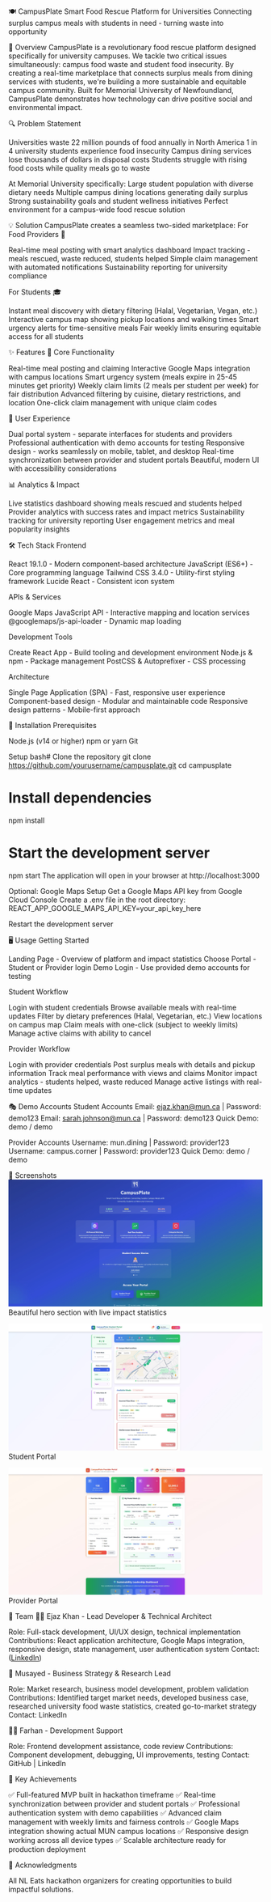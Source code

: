 🍽️ CampusPlate
Smart Food Rescue Platform for Universities
Connecting surplus campus meals with students in need - turning waste into opportunity

🎯 Overview
CampusPlate is a revolutionary food rescue platform designed specifically for university campuses. We tackle two critical issues simultaneously: campus food waste and student food insecurity. By creating a real-time marketplace that connects surplus meals from dining services with students, we're building a more sustainable and equitable campus community.
Built for Memorial University of Newfoundland, CampusPlate demonstrates how technology can drive positive social and environmental impact.

🔍 Problem Statement

Universities waste 22 million pounds of food annually in North America
1 in 4 university students experience food insecurity
Campus dining services lose thousands of dollars in disposal costs
Students struggle with rising food costs while quality meals go to waste

At Memorial University specifically:
Large student population with diverse dietary needs
Multiple campus dining locations generating daily surplus
Strong sustainability goals and student wellness initiatives
Perfect environment for a campus-wide food rescue solution


💡 Solution
CampusPlate creates a seamless two-sided marketplace:
For Food Providers 🏪

Real-time meal posting with smart analytics dashboard
Impact tracking - meals rescued, waste reduced, students helped
Simple claim management with automated notifications
Sustainability reporting for university compliance

For Students 🎓

Instant meal discovery with dietary filtering (Halal, Vegetarian, Vegan, etc.)
Interactive campus map showing pickup locations and walking times
Smart urgency alerts for time-sensitive meals
Fair weekly limits ensuring equitable access for all students


✨ Features
🚀 Core Functionality

Real-time meal posting and claiming
Interactive Google Maps integration with campus locations
Smart urgency system (meals expire in 25-45 minutes get priority)
Weekly claim limits (2 meals per student per week) for fair distribution
Advanced filtering by cuisine, dietary restrictions, and location
One-click claim management with unique claim codes

🎨 User Experience

Dual portal system - separate interfaces for students and providers
Professional authentication with demo accounts for testing
Responsive design - works seamlessly on mobile, tablet, and desktop
Real-time synchronization between provider and student portals
Beautiful, modern UI with accessibility considerations

📊 Analytics & Impact

Live statistics dashboard showing meals rescued and students helped
Provider analytics with success rates and impact metrics
Sustainability tracking for university reporting
User engagement metrics and meal popularity insights


🛠️ Tech Stack
Frontend

React 19.1.0 - Modern component-based architecture
JavaScript (ES6+) - Core programming language
Tailwind CSS 3.4.0 - Utility-first styling framework
Lucide React - Consistent icon system

APIs & Services

Google Maps JavaScript API - Interactive mapping and location services
@googlemaps/js-api-loader - Dynamic map loading

Development Tools

Create React App - Build tooling and development environment
Node.js & npm - Package management
PostCSS & Autoprefixer - CSS processing

Architecture

Single Page Application (SPA) - Fast, responsive user experience
Component-based design - Modular and maintainable code
Responsive design patterns - Mobile-first approach


🚀 Installation
Prerequisites

Node.js (v14 or higher)
npm or yarn
Git

Setup
bash# Clone the repository
git clone https://github.com/yourusername/campusplate.git
cd campusplate

# Install dependencies
npm install

# Start the development server
npm start
The application will open in your browser at http://localhost:3000

Optional: Google Maps Setup
Get a Google Maps API key from Google Cloud Console
Create a .env file in the root directory:
REACT_APP_GOOGLE_MAPS_API_KEY=your_api_key_here

Restart the development server


🖥️ Usage
Getting Started

Landing Page - Overview of platform and impact statistics
Choose Portal - Student or Provider login
Demo Login - Use provided demo accounts for testing

Student Workflow

Login with student credentials
Browse available meals with real-time updates
Filter by dietary preferences (Halal, Vegetarian, etc.)
View locations on campus map
Claim meals with one-click (subject to weekly limits)
Manage active claims with ability to cancel

Provider Workflow

Login with provider credentials
Post surplus meals with details and pickup information
Track meal performance with views and claims
Monitor impact analytics - students helped, waste reduced
Manage active listings with real-time updates


🎭 Demo Accounts
Student Accounts
Email: ejaz.khan@mun.ca | Password: demo123
Email: sarah.johnson@mun.ca | Password: demo123
Quick Demo: demo / demo

Provider Accounts
Username: mun.dining | Password: provider123
Username: campus.corner | Password: provider123
Quick Demo: demo / demo


📸 Screenshots
![alt text](Homepage.jpg)
Beautiful hero section with live impact statistics

![alt text](<Student Portal.jpg>)
Student Portal

![alt text](<Provider Portal.jpg>)
Provider Portal


👥 Team
🧑‍💻 Ejaz Khan - Lead Developer & Technical Architect

Role: Full-stack development, UI/UX design, technical implementation
Contributions: React application architecture, Google Maps integration, responsive design, state management, user authentication system
Contact: ([LinkedIn](https://www.linkedin.com/in/ejaz-dev/))

🧠 Musayed - Business Strategy & Research Lead

Role: Market research, business model development, problem validation
Contributions: Identified target market needs, developed business case, researched university food waste statistics, created go-to-market strategy
Contact: LinkedIn

👨‍💻 Farhan - Development Support

Role: Frontend development assistance, code review
Contributions: Component development, debugging, UI improvements, testing
Contact: GitHub | LinkedIn


🌟 Key Achievements

✅ Full-featured MVP built in hackathon timeframe
✅ Real-time synchronization between provider and student portals
✅ Professional authentication system with demo capabilities
✅ Advanced claim management with weekly limits and fairness controls
✅ Google Maps integration showing actual MUN campus locations
✅ Responsive design working across all device types
✅ Scalable architecture ready for production deployment


🙏 Acknowledgments

All NL Eats hackathon organizers for creating opportunities to build impactful solutions.
